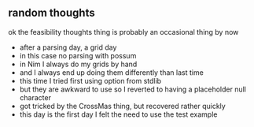 ## random thoughts

ok the feasibility thoughts thing is probably an occasional thing by now

- after a parsing day, a grid day
- in this case no parsing with possum
- in Nim I always do my grids by hand
- and I always end up doing them differently than last time
- this time I tried first using option from stdlib
- but they are awkward to use so I reverted to having a placeholder null character
- got tricked by the CrossMas thing, but recovered rather quickly
- this day is the first day I felt the need to use the test example